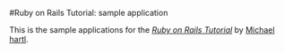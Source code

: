 #Ruby on Rails Tutorial: sample application

This is the sample applications for
the [*Ruby on Rails Tutorial*](http://railstutorial.org/)
by [Michael hartl](http://michaelhartl.com/).